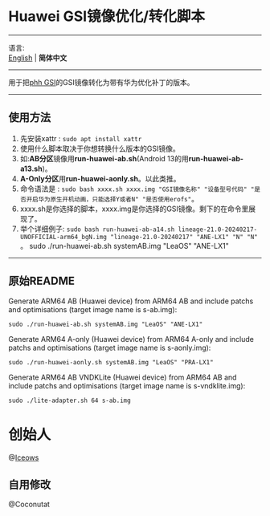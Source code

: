 # Huawei GSI镜像优化/转化脚本  
***
语言:  
[English](README_CN.md) | **简体中文**  
***
用于把[phh GSI](https://github.com/phhusson/treble_experimentations/wiki/Generic-System-Image-%28GSI%29-list)的GSI镜像转化为带有华为优化补丁的版本。  
***
## 使用方法  

1. 先安装xattr : `sudo apt install xattr`
2. 使用什么脚本取决于你想转换什么版本的GSI镜像。
3. 如:**AB分区**镜像用**run-huawei-ab.sh**(Android 13的用**run-huawei-ab-a13.sh**)。
4. **A-Only分区**用**run-huawei-aonly.sh**。以此类推。
5. 命令语法是 : `sudo bash xxxx.sh xxxx.img "GSI镜像名称" "设备型号代码" "是否开启华为原生开机动画，只能选择Y或者N" "是否使用erofs"`。
6. xxxx.sh是你选择的脚本，xxxx.img是你选择的GSI镜像。剩下的在命令里展现了。
7. 举个详细例子: `sudo bash run-huawei-ab-a14.sh lineage-21.0-20240217-UNOFFICIAL-arm64_bgN.img "lineage-21.0-20240217" "ANE-LX1" "N" "N"` 。
    sudo ./run-huawei-ab.sh systemAB.img "LeaOS" "ANE-LX1"
   
***
## 原始README
Generate ARM64 AB (Huawei device) from ARM64 AB and include patchs and optimisations (target image name is s-ab.img):

    sudo ./run-huawei-ab.sh systemAB.img "LeaOS" "ANE-LX1"

Generate ARM64 A-only (Huawei device) from ARM64 A-only and include patchs and optimisations (target image name is s-aonly.img):

    sudo ./run-huawei-aonly.sh systemAB.img "LeaOS" "PRA-LX1"

Generate ARM64 AB VNDKLite (Huawei device) from ARM64 AB and include patchs and optimisations (target image name is s-vndklite.img):

    sudo ./lite-adapter.sh 64 s-ab.img 

# 创始人
@[Iceows](https://github.com/Iceows)

## 自用修改
@Coconutat
